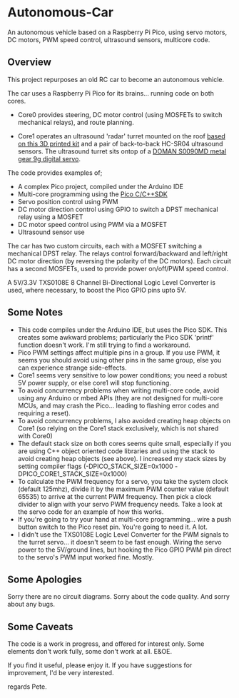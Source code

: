 # Autonomous-Car
An autonomous vehicle based on a Raspberry Pi Pico, using servo motors, DC motors, PWM speed control, ultrasound sensors, multicore code.

## Overview

This project repurposes an old RC car to become an autonomous vehicle.

The car uses a Raspberry Pi Pico for its brains... running code on both cores.

- Core0 provides steering, DC motor control (using MOSFETs to switch mechanical relays), and route planning.

- Core1 operates an ultrasound 'radar' turret mounted on the roof [based on this 3D printed kit](https://www.tinkercad.com/embed/0e6vV6PrGs4?editbtn=1) and a pair of back-to-back HC-SR04 ultrasound sensors. The ultrasound turret sits ontop of a [DOMAN S0090MD metal gear 9g digital servo](http://www.domanrchobby.com/content/?130.html).

The code provides examples of;
 - A complex Pico project, compiled under the Arduino IDE
 - Multi-core programming using the [Pico C/C++SDK](https://datasheets.raspberrypi.com/pico/raspberry-pi-pico-c-sdk.pdf)
 - Servo position control using PWM
 - DC motor direction control using GPIO to switch a DPST mechanical relay using a MOSFET
 - DC motor speed control using PWM via a MOSFET
 - Ultrasound sensor use

The car has two custom circuits, each with a MOSFET switching a mechanical DPST relay. The relays control forward/backward and left/right DC motor direction (by reversing the polarity of the DC motors). Each circuit has a second MOSFETs, used to provide power on/off/PWM speed control.

A 5V/3.3V TXS0108E 8 Channel Bi-Directional Logic Level Converter is used, where necessary, to boost the Pico GPIO pins upto 5V.

## Some Notes

- This code compiles under the Arduino IDE, but uses the Pico SDK. This creates some awkward problems; particularly the Pico SDK 'printf' function doesn't work. I'm still trying to find a workaround.
- Pico PWM settings affect multiple pins in a group. If you use PWM, it seems you should avoid using other pins in the same group, else you can experience strange side-effects.
- Core1 seems very sensitive to low power conditions; you need a robust 5V power supply, or else core1 will stop functioning.
- To avoid concurrency problems when writing multi-core code, avoid using any Arduino or mbed APIs (they are not designed for multi-core MCUs, and may crash the Pico... leading to flashing error codes and requiring a reset). 
- To avoid concurrency problems, I also avoided creating heap objects on Core1 (so relying on the Core1 stack exclusively, which is not shared with Core0)
- The default stack size on both cores seems quite small, especially if you are using C++ object oriented code libraries and using the stack to avoid creating heap objects (see above). I increased my stack sizes by setting compiler flags (-DPICO_STACK_SIZE=0x1000 -DPICO_CORE1_STACK_SIZE=0x1000)
- To calculate the PWM frequency for a servo, you take the system clock (default 125mhz), divide it by the maximum PWM counter value (default 65535) to arrive at the current PWM frequency. Then pick a clock divider to align with your servo PWM frequency needs. Take a look at the servo code for an example of how this works.
- If you're going to try your hand at multi-core programming... wire a push button switch to the Pico reset pin. You're going to need it. A lot.
-  I didn't use the TXS0108E Logic Level Converter for the PWM signals to the turret servo... it doesn't seem to be fast enough. Wiring the servo power to the 5V/ground lines, but hooking the Pico GPIO PWM pin direct to the servo's PWM input worked fine. Mostly.

## Some Apologies

Sorry there are no circuit diagrams. Sorry about the code quality. And sorry about any bugs.

## Some Caveats

The code is a work in progress, and offered for interest only. Some elements don't work fully, some don't work at all. E&OE.

If you find it useful, please enjoy it. If you have suggestions for improvement, I'd be very interested.

regards
Pete.
